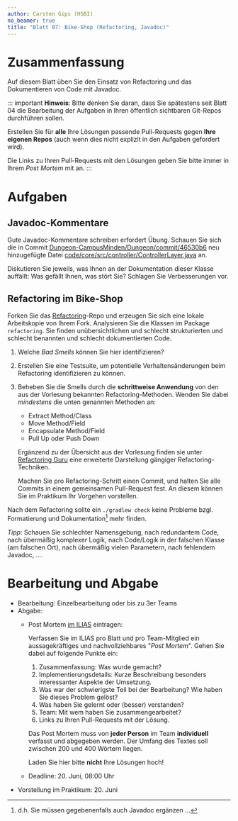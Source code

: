 ```yaml
---
author: Carsten Gips (HSBI)
no_beamer: true
title: "Blatt 07: Bike-Shop (Refactoring, Javadoc)"
---
```


# Zusammenfassung

Auf diesem Blatt üben Sie den Einsatz von Refactoring und das Dokumentieren von Code
mit Javadoc.

::: important
**Hinweis**: Bitte denken Sie daran, dass Sie spätestens seit Blatt 04 die
Bearbeitung der Aufgaben in Ihren öffentlich sichtbaren Git-Repos durchführen
sollen.

Erstellen Sie für **alle** Ihre Lösungen passende Pull-Requests gegen **Ihre eigenen
Repos** (auch wenn dies nicht explizit in den Aufgaben gefordert wird).

Die Links zu Ihren Pull-Requests mit den Lösungen geben Sie bitte immer in Ihrem
*Post Mortem* mit an.
:::

# Aufgaben

## Javadoc-Kommentare

Gute Javadoc-Kommentare schreiben erfordert Übung. Schauen Sie sich die in Commit
[Dungeon-CampusMinden/Dungeon/commit/46530b6](https://github.com/Dungeon-CampusMinden/Dungeon/commit/46530b6dc970a8cedb0610b92268b9c78345e067)
neu hinzugefügte Datei
[code/core/src/controller/ControllerLayer.java](https://github.com/Dungeon-CampusMinden/Dungeon/blob/46530b6dc970a8cedb0610b92268b9c78345e067/code/core/src/controller/ControllerLayer.java)
an.

Diskutieren Sie jeweils, was Ihnen an der Dokumentation dieser Klasse auffällt: Was
gefällt Ihnen, was stört Sie? Schlagen Sie Verbesserungen vor.

## Refactoring im Bike-Shop

Forken Sie das
[Refactoring](https://github.com/Programmiermethoden-CampusMinden/prog2_ybel_refactoring)-Repo
und erzeugen Sie sich eine lokale Arbeitskopie von Ihrem Fork. Analysieren Sie die
Klassen im Package `refactoring`. Sie finden unübersichtlichen und schlecht
strukturierten und schlecht benannten und schlecht dokumentierten Code.

1.  Welche *Bad Smells* können Sie hier identifizieren?

2.  Erstellen Sie eine Testsuite, um potentielle Verhaltensänderungen beim
    Refactoring identifizieren zu können.

3.  Beheben Sie die Smells durch die **schrittweise Anwendung** von den aus der
    Vorlesung bekannten Refactoring-Methoden. Wenden Sie dabei *mindestens* die
    unten genannten Methoden an:

    -   Extract Method/Class
    -   Move Method/Field
    -   Encapsulate Method/Field
    -   Pull Up oder Push Down

    Ergänzend zu der Übersicht aus der Vorlesung finden sie unter [Refactoring
    Guru](https://refactoring.guru/refactoring/techniques) eine erweiterte
    Darstellung gängiger Refactoring-Techniken.

    Machen Sie pro Refactoring-Schritt einen Commit, und halten Sie alle Commits in
    einem gemeinsamen Pull-Request fest. An diesem können Sie im Praktikum Ihr
    Vorgehen vorstellen.

Nach dem Refactoring sollte ein `./gradlew check` keine Probleme bzgl. Formatierung
und Dokumentation[^1] mehr finden.

*Tipp*: Schauen Sie schlechter Namensgebung, nach redundantem Code, nach übermäßig
komplexer Logik, nach Code/Logik in der falschen Klasse (am falschen Ort), nach
übermäßig vielen Parametern, nach fehlendem Javadoc, ....

# Bearbeitung und Abgabe

-   Bearbeitung: Einzelbearbeitung oder bis zu 3er Teams
-   Abgabe:
    -   Post Mortem [im
        ILIAS](https://www.hsbi.de/elearning/goto.php?target=exc_1514856&client_id=FH-Bielefeld)
        eintragen:

        Verfassen Sie im ILIAS pro Blatt und pro Team-Mitglied ein aussagekräftiges
        und nachvollziehbares "*Post Mortem*". Gehen Sie dabei auf folgende Punkte
        ein:

        1.  Zusammenfassung: Was wurde gemacht?
        2.  Implementierungsdetails: Kurze Beschreibung besonders interessanter
            Aspekte der Umsetzung.
        3.  Was war der schwierigste Teil bei der Bearbeitung? Wie haben Sie dieses
            Problem gelöst?
        4.  Was haben Sie gelernt oder (besser) verstanden?
        5.  Team: Mit wem haben Sie zusammengearbeitet?
        6.  Links zu Ihren Pull-Requests mit der Lösung.

        Das Post Mortem muss von **jeder Person** im Team **individuell** verfasst
        und abgegeben werden. Der Umfang des Textes soll zwischen 200 und 400
        Wörtern liegen.

        Laden Sie hier bitte **nicht** Ihre Lösungen hoch!

    -   Deadline: 20. Juni, 08:00 Uhr
-   Vorstellung im Praktikum: 20. Juni

[^1]: d.h. Sie müssen gegebenenfalls auch Javadoc ergänzen ...
